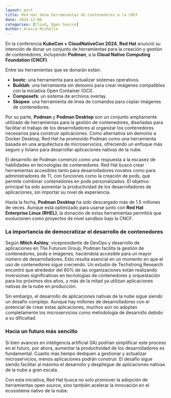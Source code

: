```yaml
---
layout: post
title: Red Hat dona herramientas de contenedores a la CNCF
date: 2024-12-06
categories: [Cloud, Open Source]
Author: Alexia Michelle
---
```


En la conferencia **KubeCon + CloudNativeCon 2024**, **Red Hat** anunció su intención de donar un conjunto de herramientas para la creación y gestión de contenedores, incluyendo **Podman**, a la **Cloud Native Computing Foundation (CNCF)**.

Entre las herramientas que se donarán están:

- **bootc**: una herramienta para actualizar sistemas operativos.
- **Buildah**: una herramienta sin demonio para crear imágenes compatibles con la iniciativa Open Container (OCI).
- **Composefs**: un sistema de archivos overlay.
- **Skopeo**: una herramienta de línea de comandos para copiar imágenes de contenedores.

Por su parte, **Podman** y **Podman Desktop** son un conjunto ampliamente utilizado de herramientas para la gestión de contenedores, diseñadas para facilitar el trabajo de los desarrolladores al organizar los contenedores necesarios para construir aplicaciones. Como alternativa sin demonio a Docker Desktop, Red Hat ha promovido Podman como una herramienta basada en una arquitectura de microservicios, ofreciendo un enfoque más seguro y liviano para desarrollar aplicaciones nativas de la nube.

El desarrollo de Podman comenzó como una respuesta a la escasez de habilidades en tecnologías de contenedores. Red Hat buscó crear herramientas accesibles tanto para desarrolladores novatos como para administradores de TI, con funciones como la creación de pods, que permite combinar contenedores en pods personalizados. El objetivo principal ha sido aumentar la productividad de los desarrolladores de aplicaciones, sin importar su nivel de experiencia.

Hasta la fecha, **Podman Desktop** ha sido descargado más de 1.5 millones de veces. Aunque está optimizado para usarse junto con **Red Hat Enterprise Linux (RHEL)**, la donación de estas herramientas permitirá que evolucionen como proyectos de nivel sandbox bajo la CNCF.

### La importancia de democratizar el desarrollo de contenedores

Según **Mitch Ashley**, vicepresidente de DevOps y desarrollo de aplicaciones en The Futurum Group, Podman facilita la gestión de contenedores, pods e imágenes, haciéndola accesible para un mayor número de desarrolladores. Esto resulta esencial en un momento en que el uso de contenedores sigue creciendo. Un estudio de Techstrong Research encontró que alrededor del 60% de las organizaciones están realizando inversiones significativas en tecnologías de contenedores y orquestación para los próximos dos años, y más de la mitad ya utilizan aplicaciones nativas de la nube en producción.

Sin embargo, el desarrollo de aplicaciones nativas de la nube sigue siendo un desafío complejo. Aunque hay millones de desarrolladores con el potencial de crear estas aplicaciones, muchos aún no adoptan completamente los microservicios como metodología de desarrollo debido a su dificultad.

### Hacia un futuro más sencillo

Si bien avances en inteligencia artificial (IA) podrían simplificar este proceso en el futuro, por ahora, aumentar la productividad de los desarrolladores es fundamental. Cuanto más tiempo dediquen a gestionar y actualizar microservicios, menos aplicaciones podrán construir. El desafío sigue siendo facilitar al máximo el desarrollo y despliegue de aplicaciones nativas de la nube a gran escala.

Con esta iniciativa, Red Hat busca no solo promover la adopción de herramientas open source, sino también acelerar la innovación en el ecosistema nativo de la nube.
